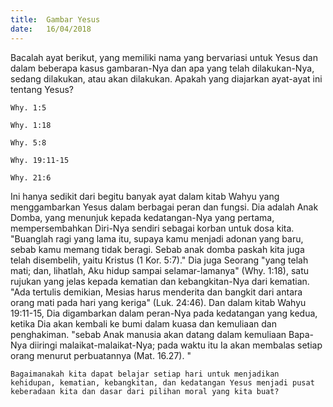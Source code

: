 ```yaml
---
title:  Gambar Yesus
date:   16/04/2018
---
```


Bacalah ayat berikut, yang memiliki nama yang bervariasi untuk Yesus dan dalam beberapa kasus gambaran-Nya dan apa yang telah dilakukan-Nya, sedang dilakukan, atau akan dilakukan. Apakah yang diajarkan ayat-ayat ini tentang Yesus?


`Why. 1:5`

`Why. 1:18`

`Why. 5:8`

`Why. 19:11-15`

`Why. 21:6`

Ini hanya sedikit dari begitu banyak ayat dalam kitab Wahyu yang menggambarkan Yesus dalam berbagai peran dan fungsi. Dia adalah Anak Domba, yang menunjuk kepada kedatangan-Nya yang pertama, mempersembahkan Diri-Nya sendiri sebagai korban untuk dosa kita. "Buanglah ragi yang lama itu, supaya kamu menjadi adonan yang baru, sebab kamu memang tidak beragi. Sebab anak domba paskah kita juga telah disembelih, yaitu Kristus (1 Kor. 5:7)." Dia juga Seorang "yang telah mati; dan, lihatlah, Aku hidup sampai selamar-lamanya" (Why. 1:18), satu rujukan yang jelas kepada kematian dan kebangkitan-Nya dari kematian. "Ada tertulis demikian, Mesias harus menderita dan bangkit dari antara orang mati pada hari yang keriga" (Luk. 24:46). Dan dalam kitab Wahyu 19:11-15, Dia digambarkan dalam peran-Nya pada kedatangan yang kedua, ketika Dia akan kembali ke bumi dalam kuasa dan kemuliaan dan penghakiman. "sebab Anak manusia akan datang dalam kemuliaan Bapa-Nya diiringi malaikat-malaikat-Nya; pada waktu itu Ia akan membalas setiap orang menurut perbuatannya (Mat. 16.27). "

`Bagaimanakah kita dapat belajar setiap hari untuk menjadikan kehidupan, kematian, kebangkitan, dan kedatangan Yesus menjadi pusat keberadaan kita dan dasar dari pilihan moral yang kita buat?`